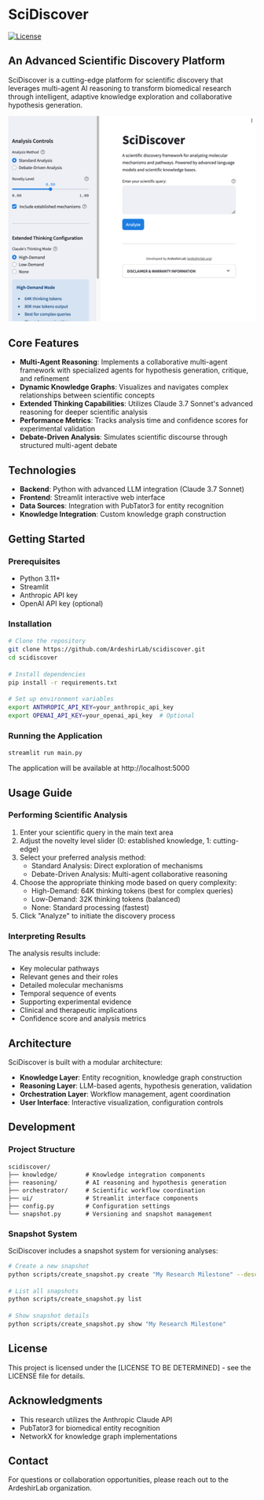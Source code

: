 # SciDiscover

[![License](https://img.shields.io/badge/License-To_Be_Determined-blue.svg)](LICENSE)

## An Advanced Scientific Discovery Platform

SciDiscover is a cutting-edge platform for scientific discovery that leverages multi-agent AI reasoning to transform biomedical research through intelligent, adaptive knowledge exploration and collaborative hypothesis generation.

![SciDiscover Interface](resources/scidiscover_interface.png)

## Core Features

- **Multi-Agent Reasoning**: Implements a collaborative multi-agent framework with specialized agents for hypothesis generation, critique, and refinement
- **Dynamic Knowledge Graphs**: Visualizes and navigates complex relationships between scientific concepts
- **Extended Thinking Capabilities**: Utilizes Claude 3.7 Sonnet's advanced reasoning for deeper scientific analysis
- **Performance Metrics**: Tracks analysis time and confidence scores for experimental validation
- **Debate-Driven Analysis**: Simulates scientific discourse through structured multi-agent debate

## Technologies

- **Backend**: Python with advanced LLM integration (Claude 3.7 Sonnet)
- **Frontend**: Streamlit interactive web interface
- **Data Sources**: Integration with PubTator3 for entity recognition
- **Knowledge Integration**: Custom knowledge graph construction

## Getting Started

### Prerequisites

- Python 3.11+
- Streamlit
- Anthropic API key
- OpenAI API key (optional)

### Installation

```bash
# Clone the repository
git clone https://github.com/ArdeshirLab/scidiscover.git
cd scidiscover

# Install dependencies
pip install -r requirements.txt

# Set up environment variables
export ANTHROPIC_API_KEY=your_anthropic_api_key
export OPENAI_API_KEY=your_openai_api_key  # Optional
```

### Running the Application

```bash
streamlit run main.py
```

The application will be available at http://localhost:5000

## Usage Guide

### Performing Scientific Analysis

1. Enter your scientific query in the main text area
2. Adjust the novelty level slider (0: established knowledge, 1: cutting-edge)
3. Select your preferred analysis method:
   - Standard Analysis: Direct exploration of mechanisms
   - Debate-Driven Analysis: Multi-agent collaborative reasoning
4. Choose the appropriate thinking mode based on query complexity:
   - High-Demand: 64K thinking tokens (best for complex queries)
   - Low-Demand: 32K thinking tokens (balanced)
   - None: Standard processing (fastest)
5. Click "Analyze" to initiate the discovery process

### Interpreting Results

The analysis results include:
- Key molecular pathways
- Relevant genes and their roles
- Detailed molecular mechanisms
- Temporal sequence of events
- Supporting experimental evidence
- Clinical and therapeutic implications
- Confidence score and analysis metrics

## Architecture

SciDiscover is built with a modular architecture:

- **Knowledge Layer**: Entity recognition, knowledge graph construction
- **Reasoning Layer**: LLM-based agents, hypothesis generation, validation
- **Orchestration Layer**: Workflow management, agent coordination
- **User Interface**: Interactive visualization, configuration controls

## Development

### Project Structure

```
scidiscover/
├── knowledge/        # Knowledge integration components
├── reasoning/        # AI reasoning and hypothesis generation
├── orchestrator/     # Scientific workflow coordination
├── ui/               # Streamlit interface components
├── config.py         # Configuration settings
└── snapshot.py       # Versioning and snapshot management
```

### Snapshot System

SciDiscover includes a snapshot system for versioning analyses:

```bash
# Create a new snapshot
python scripts/create_snapshot.py create "My Research Milestone" --description "Key findings on mechanism X"

# List all snapshots
python scripts/create_snapshot.py list

# Show snapshot details
python scripts/create_snapshot.py show "My Research Milestone"
```

## License

This project is licensed under the [LICENSE TO BE DETERMINED] - see the LICENSE file for details.

## Acknowledgments

- This research utilizes the Anthropic Claude API
- PubTator3 for biomedical entity recognition
- NetworkX for knowledge graph implementations

## Contact

For questions or collaboration opportunities, please reach out to the ArdeshirLab organization.
